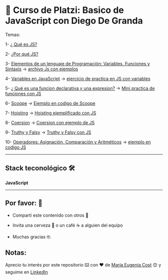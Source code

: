 # :book: Curso de Platzi: Basico de JavaScript con Diego De Granda

Temas:

1- [¿ Qué es JS?](https://github.com/eugenia1984/curso_platzi_basico_js_diego_de_granda/tree/main/01_que_es_js)

2- [¿Por qué JS?](https://github.com/eugenia1984/curso_platzi_basico_js_diego_de_granda/tree/main/02_por_que_js)

3- [Elementos de un lenguaje de Programación: Variables, Funciones y Sintaxis](https://github.com/eugenia1984/curso_platzi_basico_js_diego_de_granda/tree/main/03_elementos_de_lenguaje) -> [archivo Js con ejemplos](https://github.com/eugenia1984/curso_platzi_basico_js_diego_de_granda/tree/main/03_elementos_de_lenguaje/valores.js)

4- [Variables en JavaScript](https://github.com/eugenia1984/curso_platzi_basico_js_diego_de_granda/tree/main/04_variables) -> [ejercicio de practica en JS con variables](https://github.com/eugenia1984/curso_platzi_basico_js_diego_de_granda/tree/main/04_variables/variables.js)

5- [¿ Qué es una funcion declarativa y una expresion?](https://github.com/eugenia1984/curso_platzi_basico_js_diego_de_granda/tree/main/05_funciones) -> [Mini practica de funciones con JS](https://github.com/eugenia1984/curso_platzi_basico_js_diego_de_granda/tree/main/05_funciones/funciones.js)


6- [Scoope](https://github.com/eugenia1984/curso_platzi_basico_js_diego_de_granda/tree/main/06_scoope) -> [Ejemplo en codigo de Scoope](https://github.com/eugenia1984/curso_platzi_basico_js_diego_de_granda/tree/main/06_scoope/scope.js)

7- [Hoisting](https://github.com/eugenia1984/curso_platzi_basico_js_diego_de_granda/tree/main/07_hoisting) ->  [Hoisting ejemplificado con JS](https://github.com/eugenia1984/curso_platzi_basico_js_diego_de_granda/tree/main/07_hoisting/hoisting.js)

8- [Coersion](https://github.com/eugenia1984/curso_platzi_basico_js_diego_de_granda/tree/main/08_coersion) -> [Coersion con ejemplo de JS](https://github.com/eugenia1984/curso_platzi_basico_js_diego_de_granda/tree/main/08_coersion/coersion.js)

9- [Truthy y Falsy](https://github.com/eugenia1984/curso_platzi_basico_js_diego_de_granda/tree/main/09_truthy_falsy)  ->  [Truthy y Falsy con JS](https://github.com/eugenia1984/curso_platzi_basico_js_diego_de_granda/tree/main/09_truthy_falsy/truthy_falsy.js) 

10- [Operadores: Asignación, Comparación y Aritméticos](https://github.com/eugenia1984/curso_platzi_basico_js_diego_de_granda/tree/main/10_operadores) -> [ejemplo en codigo JS](https://github.com/eugenia1984/curso_platzi_basico_js_diego_de_granda/tree/main/10_operadores/operadores.js)

---

## Stack teconológico 🛠️

**JavaScript**

---


## Por favor: 🎁

- Compartí este contenido con otros 📢

- Invita una cerveza 🍺 o un café ☕ a alguien del equipo

- Muchas gracias 🤓.


## Notas: 

Aprecio tu interés por este repositorio ⌨️ con ❤️ de [María Eugenia Cost](https://github.com/eugenia1984)  😊 y seguime en [LinkedIn](https://www.linkedin.com/in/mar%C3%ADaeugeniacosta/)